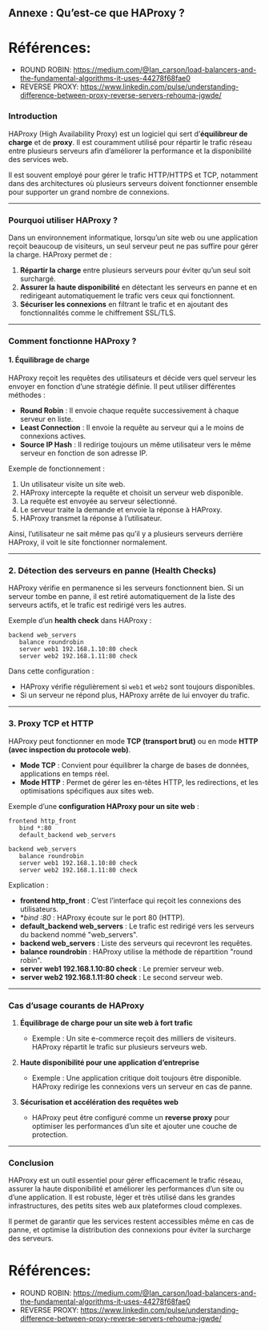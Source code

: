## **Annexe : Qu’est-ce que HAProxy ?**  

# Références: 
- ROUND ROBIN: https://medium.com/@Ian_carson/load-balancers-and-the-fundamental-algorithms-it-uses-44278f68fae0
- REVERSE PROXY: https://www.linkedin.com/pulse/understanding-difference-between-proxy-reverse-servers-rehouma-jgwde/


### **Introduction**  

HAProxy (High Availability Proxy) est un logiciel qui sert d’**équilibreur de charge** et de **proxy**. Il est couramment utilisé pour répartir le trafic réseau entre plusieurs serveurs afin d’améliorer la performance et la disponibilité des services web.  

Il est souvent employé pour gérer le trafic HTTP/HTTPS et TCP, notamment dans des architectures où plusieurs serveurs doivent fonctionner ensemble pour supporter un grand nombre de connexions.  

---

### **Pourquoi utiliser HAProxy ?**  

Dans un environnement informatique, lorsqu’un site web ou une application reçoit beaucoup de visiteurs, un seul serveur peut ne pas suffire pour gérer la charge. HAProxy permet de :  

1. **Répartir la charge** entre plusieurs serveurs pour éviter qu’un seul soit surchargé.  
2. **Assurer la haute disponibilité** en détectant les serveurs en panne et en redirigeant automatiquement le trafic vers ceux qui fonctionnent.  
3. **Sécuriser les connexions** en filtrant le trafic et en ajoutant des fonctionnalités comme le chiffrement SSL/TLS.  

---

### **Comment fonctionne HAProxy ?**  

#### **1. Équilibrage de charge**  

HAProxy reçoit les requêtes des utilisateurs et décide vers quel serveur les envoyer en fonction d’une stratégie définie. Il peut utiliser différentes méthodes :  

- **Round Robin** : Il envoie chaque requête successivement à chaque serveur en liste.  
- **Least Connection** : Il envoie la requête au serveur qui a le moins de connexions actives.  
- **Source IP Hash** : Il redirige toujours un même utilisateur vers le même serveur en fonction de son adresse IP.  

Exemple de fonctionnement :  

1. Un utilisateur visite un site web.  
2. HAProxy intercepte la requête et choisit un serveur web disponible.  
3. La requête est envoyée au serveur sélectionné.  
4. Le serveur traite la demande et envoie la réponse à HAProxy.  
5. HAProxy transmet la réponse à l’utilisateur.  

Ainsi, l’utilisateur ne sait même pas qu’il y a plusieurs serveurs derrière HAProxy, il voit le site fonctionner normalement.  

---

### **2. Détection des serveurs en panne (Health Checks)**  

HAProxy vérifie en permanence si les serveurs fonctionnent bien. Si un serveur tombe en panne, il est retiré automatiquement de la liste des serveurs actifs, et le trafic est redirigé vers les autres.  

Exemple d’un **health check** dans HAProxy :  
```haproxy
backend web_servers
   balance roundrobin
   server web1 192.168.1.10:80 check
   server web2 192.168.1.11:80 check
```
Dans cette configuration :  
- HAProxy vérifie régulièrement si `web1` et `web2` sont toujours disponibles.  
- Si un serveur ne répond plus, HAProxy arrête de lui envoyer du trafic.  

---

### **3. Proxy TCP et HTTP**  

HAProxy peut fonctionner en mode **TCP (transport brut)** ou en mode **HTTP (avec inspection du protocole web)**.  

- **Mode TCP** : Convient pour équilibrer la charge de bases de données, applications en temps réel.  
- **Mode HTTP** : Permet de gérer les en-têtes HTTP, les redirections, et les optimisations spécifiques aux sites web.  

Exemple d’une **configuration HAProxy pour un site web** :  
```haproxy
frontend http_front
   bind *:80
   default_backend web_servers

backend web_servers
   balance roundrobin
   server web1 192.168.1.10:80 check
   server web2 192.168.1.11:80 check
```
Explication :  
- **frontend http_front** : C’est l’interface qui reçoit les connexions des utilisateurs.  
- **bind *:80** : HAProxy écoute sur le port 80 (HTTP).  
- **default_backend web_servers** : Le trafic est redirigé vers les serveurs du backend nommé "web_servers".  
- **backend web_servers** : Liste des serveurs qui recevront les requêtes.  
- **balance roundrobin** : HAProxy utilise la méthode de répartition "round robin".  
- **server web1 192.168.1.10:80 check** : Le premier serveur web.  
- **server web2 192.168.1.11:80 check** : Le second serveur web.  

---

### **Cas d’usage courants de HAProxy**  

1. **Équilibrage de charge pour un site web à fort trafic**  
   - Exemple : Un site e-commerce reçoit des milliers de visiteurs. HAProxy répartit le trafic sur plusieurs serveurs web.  

2. **Haute disponibilité pour une application d’entreprise**  
   - Exemple : Une application critique doit toujours être disponible. HAProxy redirige les connexions vers un serveur en cas de panne.  

3. **Sécurisation et accélération des requêtes web**  
   - HAProxy peut être configuré comme un **reverse proxy** pour optimiser les performances d’un site et ajouter une couche de protection.  

---

### **Conclusion**  

HAProxy est un outil essentiel pour gérer efficacement le trafic réseau, assurer la haute disponibilité et améliorer les performances d’un site ou d’une application. Il est robuste, léger et très utilisé dans les grandes infrastructures, des petits sites web aux plateformes cloud complexes.  

Il permet de garantir que les services restent accessibles même en cas de panne, et optimise la distribution des connexions pour éviter la surcharge des serveurs.

# Références: 
- ROUND ROBIN: https://medium.com/@Ian_carson/load-balancers-and-the-fundamental-algorithms-it-uses-44278f68fae0
- REVERSE PROXY: https://www.linkedin.com/pulse/understanding-difference-between-proxy-reverse-servers-rehouma-jgwde/
